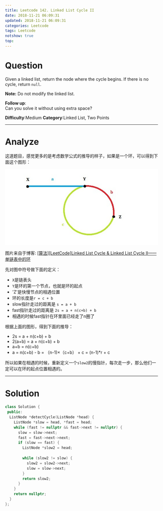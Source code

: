 ```yaml
---
title: Leetcode 142. Linked List Cycle II
date: 2018-11-21 06:09:31
updated: 2018-11-21 06:09:31
categories: Leetcode
tags: Leetcode
notshow: true
top:
---
```


# Question

Given a linked list, return the node where the cycle begins. If there is no cycle, return  `null`.

**Note:**  Do not modify the linked list.

**Follow up**:  
Can you solve it without using extra space?

**Difficulty**:Medium
**Category**:Linked List, Two Points

<!-- more -->

------------

# Analyze

这道题目，感觉更多的是考虑数学公式的推导的样子，如果是一个环，可以得到下面这个图形：

![](/images/in-post/2018-11-21-Leetcode-142-Linked-List-Cycle-II/2018-11-21-16-54-49.png)

图片来自于博客: [[算法][LeetCode]Linked List Cycle & Linked List Cycle II——单链表中的环](http://www.cnblogs.com/hiddenfox/p/3408931.html)

先对图中符号做下面的定义：
- `X`是链表头
- `Y`是环的第一个节点，也就是环的起点
- 'Z'是快慢节点的相遇位置
- 环的长度是`r = c + b`
- slow指针走过的距离是 `s = a + b`
- fast指针走过的距离是 `2s = a + n(c+b) + b`
- 相遇的时候fast指针在环里面已经走了n圈了

根据上面的图形，得到下面的推导：

- 2s = a + n(c+b) + b
- 2(a+b) = a + n(c+b) + b
- a+b = n(c+b)
- a = n(c+b) - b = （n-1)×（c+b） + c = (n-1)*r + c

所以如果在相遇的时候，重新定义一个`slow2`的慢指针，每次走一步，那么他们一定可以在环的起点位置相遇的。

------------

# Solution

```cpp
class Solution {
 public:
  ListNode *detectCycle(ListNode *head) {
    ListNode *slow = head, *fast = head;
    while (fast != nullptr && fast->next != nullptr) {
      slow = slow->next;
      fast = fast->next->next;
      if (slow == fast) {
        ListNode *slow2 = head;

        while (slow2 != slow) {
          slow2 = slow2->next;
          slow = slow->next;
        }
        return slow2;
      }
    }
    return nullptr;
  }
};
```

<!-- TODO:完成一篇关于环的总结的文章 -->